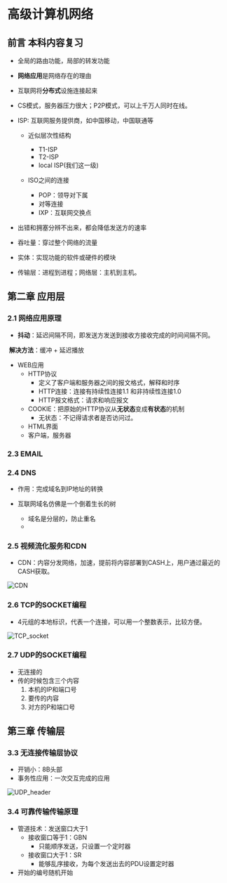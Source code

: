 # 高级计算机网络

## 前言 本科内容复习

- 全局的路由功能，局部的转发功能
- **网络应用**是网络存在的理由
- 互联网将**分布式**设施连接起来
- CS模式，服务器压力很大；P2P模式，可以上千万人同时在线。
- ISP: 互联网服务提供商，如中国移动，中国联通等
  - 近似层次性结构
    - T1-ISP
    - T2-ISP
    - local ISP(我们这一级)

  - ISO之间的连接
    - POP：领导对下属
    - 对等连接
    - IXP：互联网交换点


- 出错和拥塞分辨不出来，都会降低发送方的速率
- 吞吐量：穿过整个网络的流量

- 实体：实现功能的软件或硬件的模块
- 传输层：进程到进程；网络层：主机到主机。

## 第二章 应用层

### 2.1 网络应用原理

- **抖动**：延迟间隔不同，即发送方发送到接收方接收完成的时间间隔不同。

​	**解决方法**：缓冲 + 延迟播放

- WEB应用
  - HTTP协议
    - 定义了客户端和服务器之间的报文格式，解释和时序
    - HTTP连接：连接有持续性连接1.1 和非持续性连接1.0 
    - HTTP报文格式：请求和响应报文
  - COOKIE：把原始的HTTP协议从**无状态**变成**有状态**的机制
    - 无状态：不记得请求者是否访问过。
  - HTML界面
  - 客户端，服务器

### 2.3 EMAIL

### 2.4 DNS

- 作用：完成域名到IP地址的转换

- 互联网域名仿佛是一个倒着生长的树
  - 域名是分层的，防止重名
  -  

### 2.5 视频流化服务和CDN

- CDN：内容分发网络，加速，提前将内容部署到CASH上，用户通过最近的CASH获取。

![CDN](D:\研一\notes\pictures_Gao\2.5_1.png)

### 2.6 TCP的SOCKET编程

- 4元组的本地标识，代表一个连接，可以用一个整数表示，比较方便。

![TCP_socket](D:\研一\notes\pictures_Gao\TCP_socket.png)

### 2.7 UDP的SOCKET编程

- 无连接的
- 传的时候包含三个内容
  1. 本机的IP和端口号
  2. 要传的内容
  3. 对方的P和端口号

## 第三章 传输层

### 3.3 无连接传输层协议

- 开销小：8B头部
- 事务性应用：一次交互完成的应用

![UDP_header](D:\研一\notes\pictures_Gao\UDP_hreader.png)

### 3.4 可靠传输传输原理

- 管道技术：发送窗口大于1
  - 接收窗口等于1：GBN
    - 只能顺序发送，只设置一个定时器
  - 接收窗口大于1：SR
    - 能够乱序接收，为每个发送出去的PDU设置定时器
- 开始的编号随机开始

 

